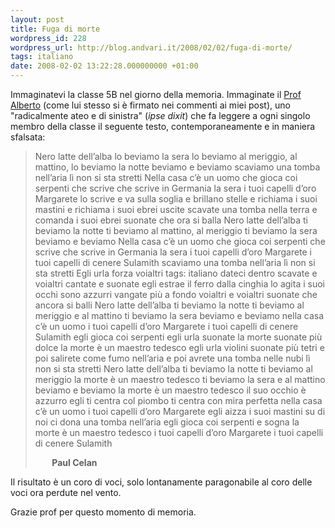 ```yaml
---
layout: post
title: Fuga di morte
wordpress_id: 228
wordpress_url: http://blog.andvari.it/2008/02/02/fuga-di-morte/
tags: italiano
date: 2008-02-02 13:22:28.000000000 +01:00
---
```

Immaginatevi la classe 5B nel giorno della memoria. Immaginate il <a href="http://blog.andvari.it/2008/01/14/il-fratellone-dellindice/">Prof Alberto</a> (come lui stesso si è firmato nei commenti ai miei post), uno "radicalmente ateo e di sinistra" (<em>ipse dixit</em>) che fa leggere a ogni singolo membro della classe il seguente testo, contemporaneamente e in maniera sfalsata:
<blockquote>Nero latte dell’alba lo beviamo la sera
lo beviamo al meriggio, al mattino, lo beviamo la notte
beviamo e beviamo
scaviamo una tomba nell’aria lì non si sta stretti
Nella casa c’è un uomo che gioca coi serpenti che scrive
che scrive in Germania la sera i tuoi capelli d’oro Margarete
lo scrive e va sulla soglia e brillano stelle e richiama i suoi mastini
e richiama i suoi ebrei uscite scavate una tomba nella terra
e comanda i suoi ebrei suonate che ora si balla
Nero latte dell’alba ti beviamo la notte
ti beviamo al mattino, al meriggio ti beviamo la sera
beviamo e beviamo
Nella casa c’è un uomo che gioca coi serpenti che scrive
che scrive in Germania la sera i tuoi capelli d’oro Margarete
i tuoi capelli di cenere Sulamith scaviamo una tomba nell’aria lì non si sta stretti
Egli urla forza voialtri tags: italiano
dateci dentro scavate e voialtri cantate e suonate
egli estrae il ferro dalla cinghia lo agita i suoi occhi sono azzurri
vangate più a fondo voialtri e voialtri suonate che ancora si balli
Nero latte dell’alba ti beviamo la notte
ti beviamo al meriggio e al mattino ti beviamo la sera
beviamo e beviamo
nella casa c’è un uomo i tuoi capelli d’oro Margarete
i tuoi capelli di cenere Sulamith egli gioca coi serpenti
egli urla suonate la morte suonate più dolce la morte è un maestro tedesco
egli urla violini suonate più tetri e poi salirete come fumo nell’aria
e poi avrete una tomba nelle nubi lì non si sta stretti
Nero latte dell’alba ti beviamo la notte
ti beviamo al meriggio la morte è un maestro tedesco
ti beviamo la sera e al mattino beviamo e beviamo
la morte è un maestro tedesco il suo occhio è azzurro
egli ti centra col piombo ti centra con mira perfetta
nella casa c’è un uomo i tuoi capelli d’oro Margarete
egli aizza i suoi mastini su di noi ci dona una tomba nell’aria
egli gioca coi serpenti e sogna la morte è un maestro tedesco
i tuoi capelli d’oro Margarete
i tuoi capelli di cenere Sulamith

<strong>        Paul Celan</strong></blockquote>
Il risultato è un coro di voci, solo lontanamente paragonabile al coro delle voci ora perdute nel vento.

Grazie prof per questo momento di memoria.
<blockquote></blockquote>
